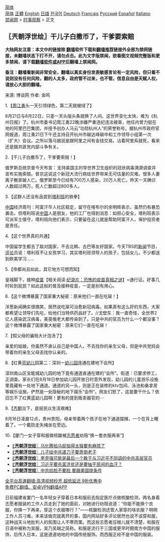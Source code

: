  <!-- 面包屑导航 --> <div class="breadcrumb"><!-- GTranslate: https://gtranslate.io/ -->  <div class="switcher notranslate">  <div class="selected">  <a href="#" onclick="return false;"> 简体</a>  </div>  <div class="option">  <a href="https://www.bannedbook.org" onclick="doGTranslate('zh-CN|zh-CN');jQuery('div.switcher div.selected a').html(jQuery(this).html());return false;" title="简体中文" class="nturl selected"> 简体</a>  <a href="https://www.bannedbook.org/zh-tw/" onclick="doGTranslate('zh-CN|zh-TW');jQuery('div.switcher div.selected a').html(jQuery(this).html());return false;" title="繁體中文" class="nturl"> 正體</a>  <a href="https://www.bannedbook.org/en/" onclick="doGTranslate('zh-CN|en');jQuery('div.switcher div.selected a').html(jQuery(this).html());return false;" title="English" class="nturl"> English</a>  <a href="https://www.bannedbook.org/ja/" onclick="doGTranslate('zh-CN|ja');jQuery('div.switcher div.selected a').html(jQuery(this).html());return false;" title="日本語" class="nturl"> 日語</a>  <a href="https://www.bannedbook.org/ko/" onclick="doGTranslate('zh-CN|ko');jQuery('div.switcher div.selected a').html(jQuery(this).html());return false;" title="한국어" class="nturl"> 한국어</a>  <a href="https://www.bannedbook.org/de/" onclick="doGTranslate('zh-CN|de');jQuery('div.switcher div.selected a').html(jQuery(this).html());return false;" title="Deutsch" class="nturl"> Deutsch</a>  <a href="https://www.bannedbook.org/fr/" onclick="doGTranslate('zh-CN|fr');jQuery('div.switcher div.selected a').html(jQuery(this).html());return false;" title="Français" class="nturl"> Français</a>  <a href="https://www.bannedbook.org/ru/" onclick="doGTranslate('zh-CN|ru');jQuery('div.switcher div.selected a').html(jQuery(this).html());return false;" title="Русский" class="nturl"> Русский</a>  <a href="https://www.bannedbook.org/es/" onclick="doGTranslate('zh-CN|es');jQuery('div.switcher div.selected a').html(jQuery(this).html());return false;" title="Español" class="nturl"> Español</a>  <a href="https://www.bannedbook.org/it/" onclick="doGTranslate('zh-CN|it');jQuery('div.switcher div.selected a').html(jQuery(this).html());return false;" title="Italiano" class="nturl"> Italiano</a>  </div>  </div>      <div class='breadcrumb-sub'><!-- Breadcrumb NavXT 6.3.0 --> <a href="https://www.bannedbook.org/" class="home">禁闻网</a> &gt; <a href="https://www.bannedbook.org/bnews/ssgc/" class="category">时事观察</a> &gt; 正文</div></div><h2>〖兲朝浮世绘〗干儿子白撒币了，干爹要索赔</h2> <p class="notice"><b>大陆网友注意：本文中的链接除 <a href="https://github.com/bannedbook/fanqiang" >翻墙</a>软件下载和<a href="https://github.com/killgcd/justmysocks/blob/master/README.md">翻墙推荐</a>链接外全部为禁网链接，未翻墙状态下打不开，请勿点击。此为文字版禁闻，欲看图文视频完整版和更多禁闻，请下载<a href="https://github.com/bannedbook/fanqiang">翻墙软件或APP</a>后翻墙上禁闻网。</p><p>备注：翻墙看新闻非常安全，翻墙以真实身份发表敏感言论有一定风险，但只看不说则没有任何风险，翻的人太多，政府管不过来，也不管。信息自由是天赋人权，请放心大胆的翻墙。</b></p>  <div class="entry"> <p>来源:&nbsp;博谈网                            作者:&nbsp;金鸣                           </p> <p>1.【<a href="https://www.bannedbook.org/bnews/tag/%e5%91%a8%e6%b1%9f%e5%8b%87/" class="st_tag internal_tag" rel="tag" title="标签 周江勇 下的日志">周江勇</a>头一天引领绿色，第二天就被绿了】</p> <p></p> <p>8月21日与8月22日，只差一天头版头条就换了人间。这世界变化太快，难为《杭州日报》了。杭州市委书记周江勇22晚涉嫌严重违纪违法被查，他任内曾力挺在地的阿里巴巴集团，并授予创办人马云“功勋杭州人”的荣誉称号。据杭州市政府官网报道，周江勇21日下午还主持召开杭州市碳达峰碳中和工作领导小组第一次（扩大）会议。之所以落马据说是跟阿里之间有金钱交易。沾着阿里系就死，看来还是跟共匪党内部斗争有关。</p> <p>2.【干儿子白撒币了，干爹要索赔！】</p> <p></p> <p>俄罗斯总统京普今天布宣：͏ 支持美国主的导世界卫生组织的冠状病毒溯源调查并宣布实施索赔。普京这说这个新冠大流行病给世界带来无可估量的灾难。很多人妻离子散家破人亡。俄罗斯至今已经有700万人感染，20万人死亡。昨天一天确诊人数超过两万，死人亡数超过800多人。</p> <p>3.【这群人还没有品尝到<a href="https://www.bannedbook.org/bnews/tag/%e5%a1%94%e5%88%a9%e7%8f%ad/" class="st_tag internal_tag" rel="tag" title="标签 塔利班 下的日志">塔利班</a>的铁拳】</p>  <p></p> <p><span class='wp_keywordlink_affiliate'><a href="https://www.bannedbook.org/" title="中国" target="_blank">中国</a></span>经济周刊：阿富汗华人社区稳定，留守在喀布尔的余明辉表示，虽然仍有暴恐袭击，但塔利班说<a href="https://www.bannedbook.org/bnews/tag/%E4%B8%AD%E5%9B%BD/" class="st_tag internal_tag" rel="tag" title="标签 中国 下的日志">中国</a>人是朋友，他的工厂也得到消息：如担心安全，塔利班表示可派军士值守，塔利班向他们表示，只要留在这儿就是帮助阿富汗人，保护投资者是责任。</p> <p>4.【这个世界真的共通】</p> <p></p> <p>中国留学生都去了敌对国家，不去北韩、古巴等友好国家。今天TBS的<span class='wp_keywordlink_affiliate'><a href="https://www.bannedbook.org/" title="新闻">新闻</a></span>节目，<span class='wp_keywordlink_affiliate'><a href="https://www.bannedbook.org/bnews/comments/" title="新闻评论" target="_blank">评论</a></span>员说：塔利班不让女孩学习，其实塔利班领导人的孩子，包括女儿，不少都送到欧美学习……</p> <p>5.【帝都尚且如此，其它地方可想而知】</p> <p></p> <p>皇城脚下，接种<span class='wp_keywordlink'><a href="https://www.bannedbook.org/bnews/tculture/20160630/551027.html" title="疫苗" target="_blank">疫苗</a></span>【相关阅读:<a href='https://www.bannedbook.org/bnews/topimagenews/20180408/925060.html' target='_blank'>纪录片：恐怖的疫苗真相之谜</a>】=通行证。好事几时轮到屁民？如此这般的普及接种疫苗，一定是别有用心。</p>  <p>6.【这个微博暴露了国家重大秘密：原来他们一直在吃屎！】</p> <p></p> <p>洋葱新闻确实很搞笑，居然说吃屎可治愈新冠病毒。如果真有这么好的东西，大家都希望让领导们先吃，给他们当特供药品好了。//戈壁东：我一直奇怪，全世界2亿人感染武汉病毒，美英俄老大都传染到了。只是中共的官员为什么一个都没事？这个微博暴露了国家重大秘密：原来它们一直在吃屎！ </p> <p>7.【假父母的骗局大计泡汤了】</p> <p></p> <p>亲爱的姑娘，你虽然不承认自己是中国人，不去找你的亲生父母，但是中共党妈会带着你的亲生父母去找你认亲的。</p> <p>8.【红黄蓝<a href="https://www.bannedbook.org/bnews/tag/%E5%B9%BC%E5%84%BF/" class="st_tag internal_tag" rel="tag" title="标签 幼儿 下的日志">幼儿</a>园第二：深圳一<a href="https://www.bannedbook.org/bnews/tag/%e5%b9%bc%e5%84%bf%e5%9b%ad/" class="st_tag internal_tag" rel="tag" title="标签 幼儿园 下的日志">幼儿园</a>连通在建地下会所】</p> <p></p>  <p>深圳南山区宝能城幼儿园的地下竟有通道直通在建的“会所”。街道：已要求停工，正调查。家长们在8月18日参加幼儿园开放日时意外发现，幼儿园的儿童游乐设施里竟藏有一处地下通道。通道的另一头，则是正在装修的ktv包间、泳池和桑拿房等娱乐设施，俨然是一处隐秘的地下娱乐“会所”。网友们怒了，这是要干什么？依旧忘不了红黄蓝幼儿园啊！更有的提到贩卖器官的⋯</p> <p>9.【<a href="https://www.bannedbook.org/bnews/tag/%e5%85%b2%e6%9c%9d/" class="st_tag internal_tag" rel="tag" title="标签 兲朝 下的日志">兲朝</a>治下，底层民众生活艰难】</p> <p></p> <p>8月16日凌晨12点，贵州贵阳，母亲带着两个孩子在地下通道摆摊，一个在背上睡着了，一个戴防走失绳坐在旁边。</p> <p>10.【厦门一女子穿和服做核酸被<a href="https://www.bannedbook.org/bnews/tag/%E5%BF%97%E6%84%BF%E8%80%85/" class="st_tag internal_tag" rel="tag" title="标签 志愿者 下的日志">志愿者</a>劝阻&#8221;换一套衣服再来&#8221;】</p> <p></p> <ul class='op-related-articles' title='相关阅读'> <li><a href='https://www.bannedbook.org/bnews/ssgc/20210823/1611503.html' target='_blank'>〖<b>兲朝浮世绘</b>〗马化腾拍马屁拍得太狠要有麻烦了</a></li> <li><a href='https://www.bannedbook.org/bnews/ssgc/20210821/1610466.html' target='_blank'>〖<b>兲朝浮世绘</b>〗儿子给中共递刀子要弄倒老子</a></li> <li><a href='https://www.bannedbook.org/bnews/ssgc/20210820/1609666.html' target='_blank'>〖<b>兲朝浮世绘</b>〗李克强可能是最后一个敢于与习近平不同调的中共高层官员</a></li> <li><a href='https://www.bannedbook.org/bnews/ssgc/20210819/1608866.html' target='_blank'>〖<b>兲朝浮世绘</b>〗习近平要杀富济贫还是要抽干民间的血汗？</a></li> <li><a href='https://www.bannedbook.org/bnews/ssgc/20210818/1608323.html' target='_blank'>〖<b>兲朝浮世绘</b>〗中共给脸不要脸 要跟美国提条件</a></li> </ul> <p class="texttj"> <a href="https://github.com/bannedbook/fanqiang/wiki/V2ray%E6%9C%BA%E5%9C%BA" target="_blank">全平台高速翻墙:高清视频秒开,超低延迟,9折优惠中</a><br/> <a href="https://github.com/bannedbook/fanqiang/wiki/%E7%A6%81%E9%97%BB%E7%BD%91%E5%AE%89%E5%8D%93%E7%BF%BB%E5%A2%99%E6%96%B0%E9%97%BBAPP" target="_blank">免费PC翻墙、安卓VPN翻墙APP</a></p><p>日前福建省厦门一名年轻女子穿着日本和服前去指定医疗点做核酸检测，两名身着志愿者服装的工作人员走到了她的面前，对她进行劝阻说道：“你能不能换个衣服，你换一下再来，穿这个衣服哪行？”——核酸检测还管人家穿的啥衣服？明明工作人员刁难，本来该做完就离开的事，国内网站好多评论居然也说不该穿和服，这种战天斗地批判人的氛围让人不寒而栗。而这些志愿者压根儿就不清楚，和服在日语中被称为吴服，吴乃吴越之简称。和服是流行于三国或更早时期南方中国的服饰，后传入日本，这是道道地地的中国传统服饰。而西服正经不是中国的服装。</p> <a name='sharetosocial'></a>  <div style="margin-bottom:5px;padding-bottom:5px;clear:both"> <div id="archive-pix-1" class="banner-ads"> <!-- AuctionX Display platform tag START --> <div id="26318x728x90x621x_ADSLOT2" clicktrack="%%CLICK_URL_ESC%%"></div> <!-- AuctionX Display platform tag END --> </div> <div id="archive-pix-2" class="banner-ads"> <!-- AuctionX Display platform tag START --> <div id="26315x300x250x621x_ADSLOT2" clicktrack="%%CLICK_URL_ESC%%"></div> <!-- AuctionX Display platform tag END --> </div> </div>  <div id="archive-pix-1" class="banner-ads"> <!-- AuctionX Display platform tag START --> <div id="26318x728x90x621x_ADSLOT3" clicktrack="%%CLICK_URL_ESC%%"></div> <!-- AuctionX Display platform tag END --> </div> </div><!--END ENTRY--> 